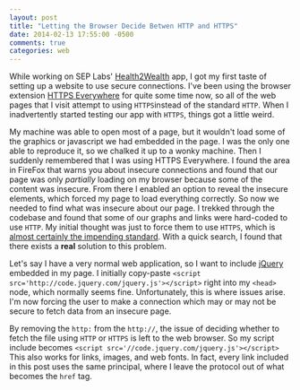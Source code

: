 ```yaml
---
layout: post
title: "Letting the Browser Decide Betwen HTTP and HTTPS"
date: 2014-02-13 17:55:00 -0500
comments: true
categories: web
---
```


While working on SEP Labs' [Health2Wealth](//h2w.cc) app, I got my first taste of setting up a website to use secure connections. I've been using the browser extension [HTTPS Everywhere](//www.eff.org/https-everywhere) for quite some time now, so all of the web pages that I visit attempt to using `HTTPS`instead of the standard `HTTP`. When I inadvertently started testing our app with `HTTPS`, things got a little weird.

My machine was able to open most of a page, but it wouldn't load some of the graphics or javascript we had embedded in the page. I was the only one able to reproduce it, so we chalked it up to a wonky machine. Then I suddenly remembered that I was using HTTPS Everywhere. I found the area in FireFox that warns you about insecure connections and found that our page was only _partially_ loading on my browser because some of the content was insecure. From there I enabled an option to reveal the insecure elements, which forced my page to load everything correctly. So now we needed to find what was insecure about our page. I trekked through the codebase and found that some of our graphs and links were hard-coded to use `HTTP`. My initial thought was just to force them to use `HTTPS`, which is [almost certainly the impending standard](//lists.w3.org/Archives/Public/ietf-http-wg/2013OctDec/0625.html). With a quick search, I found that there exists a __real__ solution to this problem.

Let's say I have a very normal web application, so I want to include [jQuery](//jquery.com) embedded in my page. I initially copy-paste `<script src='http://code.jquery.com/jquery.js'></script>` right into my `<head>` node, which normally seems fine. Unfortunately, this is where issues arise. I'm now forcing the user to make a connection which may or may not be secure to fetch data from an insecure page.

By removing the `http:` from the `http://`, the issue of deciding whether to fetch the file using `HTTP` or `HTTPS` is left to the web browser. So my script include becomes `<script src='//code.jquery.com/jquery.js'></script>` This also works for links, images, and web fonts. In fact, every link included in this post uses the same principal, where I leave the protocol out of what becomes the `href` tag.
